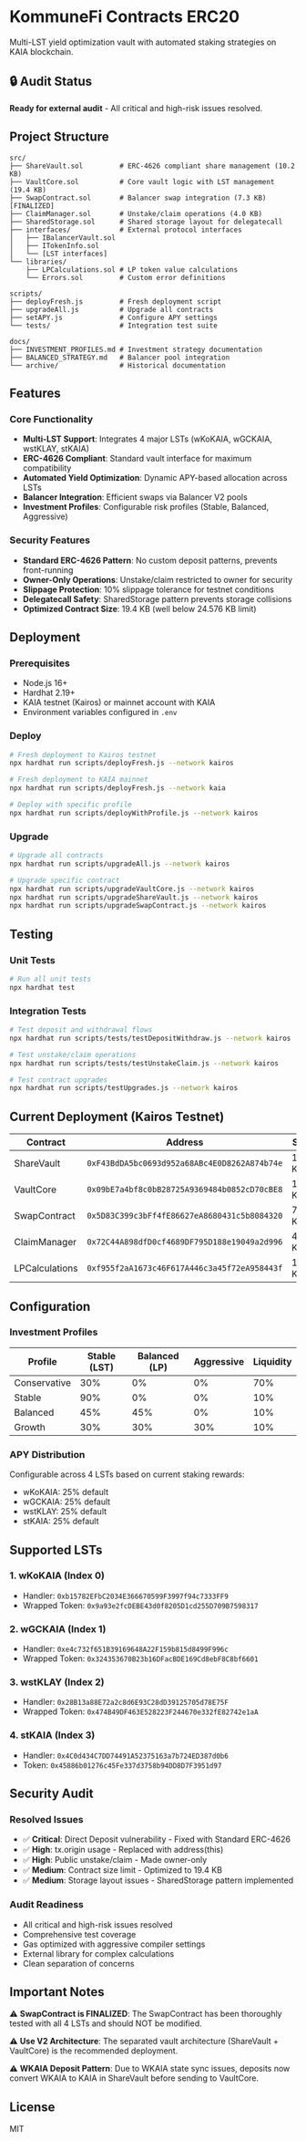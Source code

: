 # KommuneFi Contracts ERC20

Multi-LST yield optimization vault with automated staking strategies on KAIA blockchain.

## 🔒 Audit Status
**Ready for external audit** - All critical and high-risk issues resolved.

## Project Structure

```
src/
├── ShareVault.sol         # ERC-4626 compliant share management (10.2 KB)
├── VaultCore.sol          # Core vault logic with LST management (19.4 KB)
├── SwapContract.sol       # Balancer swap integration (7.3 KB) [FINALIZED]
├── ClaimManager.sol       # Unstake/claim operations (4.0 KB)
├── SharedStorage.sol      # Shared storage layout for delegatecall
├── interfaces/            # External protocol interfaces
│   ├── IBalancerVault.sol
│   ├── ITokenInfo.sol
│   └── [LST interfaces]
└── libraries/
    ├── LPCalculations.sol # LP token value calculations
    └── Errors.sol         # Custom error definitions

scripts/
├── deployFresh.js         # Fresh deployment script
├── upgradeAll.js          # Upgrade all contracts
├── setAPY.js              # Configure APY settings
└── tests/                 # Integration test suite

docs/
├── INVESTMENT_PROFILES.md # Investment strategy documentation
├── BALANCED_STRATEGY.md   # Balancer pool integration
└── archive/               # Historical documentation
```

## Features

### Core Functionality
- **Multi-LST Support**: Integrates 4 major LSTs (wKoKAIA, wGCKAIA, wstKLAY, stKAIA)
- **ERC-4626 Compliant**: Standard vault interface for maximum compatibility
- **Automated Yield Optimization**: Dynamic APY-based allocation across LSTs
- **Balancer Integration**: Efficient swaps via Balancer V2 pools
- **Investment Profiles**: Configurable risk profiles (Stable, Balanced, Aggressive)

### Security Features
- **Standard ERC-4626 Pattern**: No custom deposit patterns, prevents front-running
- **Owner-Only Operations**: Unstake/claim restricted to owner for security
- **Slippage Protection**: 10% slippage tolerance for testnet conditions
- **Delegatecall Safety**: SharedStorage pattern prevents storage collisions
- **Optimized Contract Size**: 19.4 KB (well below 24.576 KB limit)

## Deployment

### Prerequisites
- Node.js 16+
- Hardhat 2.19+
- KAIA testnet (Kairos) or mainnet account with KAIA
- Environment variables configured in `.env`

### Deploy
```bash
# Fresh deployment to Kairos testnet
npx hardhat run scripts/deployFresh.js --network kairos

# Fresh deployment to KAIA mainnet
npx hardhat run scripts/deployFresh.js --network kaia

# Deploy with specific profile
npx hardhat run scripts/deployWithProfile.js --network kairos
```

### Upgrade
```bash
# Upgrade all contracts
npx hardhat run scripts/upgradeAll.js --network kairos

# Upgrade specific contract
npx hardhat run scripts/upgradeVaultCore.js --network kairos
npx hardhat run scripts/upgradeShareVault.js --network kairos
npx hardhat run scripts/upgradeSwapContract.js --network kairos
```

## Testing

### Unit Tests
```bash
# Run all unit tests
npx hardhat test
```

### Integration Tests
```bash
# Test deposit and withdrawal flows
npx hardhat run scripts/tests/testDepositWithdraw.js --network kairos

# Test unstake/claim operations
npx hardhat run scripts/tests/testUnstakeClaim.js --network kairos

# Test contract upgrades
npx hardhat run scripts/testUpgrades.js --network kairos
```

## Current Deployment (Kairos Testnet)

| Contract | Address | Size |
|----------|---------|------|
| ShareVault | `0xF43BdDA5bc0693d952a68ABc4E0D8262A874b74e` | 10.2 KB |
| VaultCore | `0x09bE7a4bf8c0bB28725A9369484b0852cD70cBE8` | 19.4 KB |
| SwapContract | `0x5D83C399c3bFf4fE86627eA8680431c5b8084320` | 7.3 KB |
| ClaimManager | `0x72C44A898dfD0cf4689DF795D188e19049a2d996` | 4.0 KB |
| LPCalculations | `0xf955f2aA1673c46F617A446c3a45f72eA958443f` | 1.4 KB |

## Configuration

### Investment Profiles

| Profile | Stable (LST) | Balanced (LP) | Aggressive | Liquidity |
|---------|-------------|---------------|------------|-----------|
| Conservative | 30% | 0% | 0% | 70% |
| Stable | 90% | 0% | 0% | 10% |
| Balanced | 45% | 45% | 0% | 10% |
| Growth | 30% | 30% | 30% | 10% |

### APY Distribution
Configurable across 4 LSTs based on current staking rewards:
- wKoKAIA: 25% default
- wGCKAIA: 25% default
- wstKLAY: 25% default
- stKAIA: 25% default

## Supported LSTs

### 1. wKoKAIA (Index 0)
- Handler: `0xb15782EFbC2034E366670599F3997f94c7333FF9`
- Wrapped Token: `0x9a93e2fcDEBE43d0f8205D1cd255D709B7598317`

### 2. wGCKAIA (Index 1)
- Handler: `0xe4c732f651B39169648A22F159b815d8499F996c`
- Wrapped Token: `0x324353670B23b16DFacBDE169Cd8ebF8C8bf6601`

### 3. wstKLAY (Index 2)
- Handler: `0x28B13a88E72a2c8d6E93C28dD39125705d78E75F`
- Wrapped Token: `0x474B49DF463E528223F244670e332fE82742e1aA`

### 4. stKAIA (Index 3)
- Handler: `0x4C0d434C7DD74491A52375163a7b724ED387d0b6`
- Token: `0x45886b01276c45Fe337d3758b94DD8D7F3951d97`

## Security Audit

### Resolved Issues
- ✅ **Critical**: Direct Deposit vulnerability - Fixed with Standard ERC-4626
- ✅ **High**: tx.origin usage - Replaced with address(this)
- ✅ **High**: Public unstake/claim - Made owner-only
- ✅ **Medium**: Contract size limit - Optimized to 19.4 KB
- ✅ **Medium**: Storage layout issues - SharedStorage pattern implemented

### Audit Readiness
- All critical and high-risk issues resolved
- Comprehensive test coverage
- Gas optimized with aggressive compiler settings
- External library for complex calculations
- Clean separation of concerns

## Important Notes

⚠️ **SwapContract is FINALIZED**: The SwapContract has been thoroughly tested with all 4 LSTs and should NOT be modified.

⚠️ **Use V2 Architecture**: The separated vault architecture (ShareVault + VaultCore) is the recommended deployment.

⚠️ **WKAIA Deposit Pattern**: Due to WKAIA state sync issues, deposits now convert WKAIA to KAIA in ShareVault before sending to VaultCore.

## License

MIT